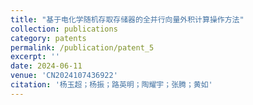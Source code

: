 ```yaml
---
title: "基于电化学随机存取存储器的全并行向量外积计算操作方法"
collection: publications
category: patents
permalink: /publication/patent_5
excerpt: ''
date: 2024-06-11
venue: 'CN2024107436922'
citation: '杨玉超；杨振；路英明；陶耀宇；张腾；黄如'
---
```


